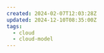 ```yaml
---
created: 2024-02-07T12:03:28Z
updated: 2024-12-10T08:35:00Z
tags:
  - cloud
  - cloud-model
---
```

